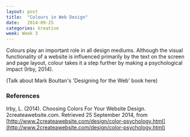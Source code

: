 ```yaml
---
layout: post
title:  "Colours in Web Design"
date:   2014-09-25
categories: kreative
week: Week 3
---
```


Colours play an important role in all design mediums. Although the visual functionality of a website is influenced primarily by the text on the screen and page layout, colour takes it a step further by making a psychological impact (Irby, 2014).

(Talk about Mark Boultan's 'Designing for the Web' book here)

### References
Irby, L. (2014). Choosing Colors For Your Website Design. 2createawebsite.com. Retrieved 25 September 2014, from [http://www.2createawebsite.com/design/color-psychology.html](http://www.2createawebsite.com/design/color-psychology.html)